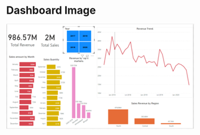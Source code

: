 # Dashboard Image
  ![error check your internet](https://github.com/IamVicky90/Power-bi-Dashborad/blob/main/demo-img/demo.PNG)
